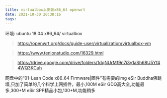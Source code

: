 ```yaml
---
title: virtualbox上安装x86_64 openwrt
date: 2021-10-30 20:38:16
tags:
---
```


环境: ubuntu 18.04 x86_64/ virtualbox

> https://openwrt.org/docs/guide-user/virtualization/virtualbox-vm

> https://www.tenlonstudio.com/16329.html

> https://drive.google.com/drive/folders/1dqNUrMf9n7i3y1aSh68U5Yf44WQ3KCuh

网盘中的“01-Lean Code x86_64  Firmware|固件”有需要的img
eSir Buddha佛跳墙,只加了简单的几个科学上网插件，最小,100M
eSir GDQ高大全,功能最多,300+M
eSir SPP精品小包,130+M,功能稍多


